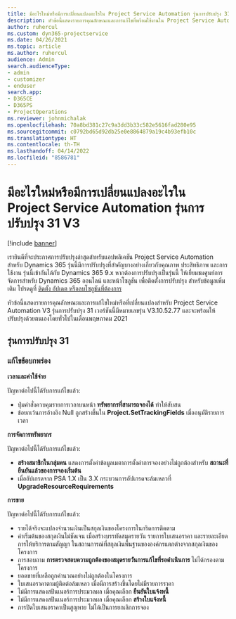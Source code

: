```yaml
---
title: มีอะไรใหม่หรือมีการเปลี่ยนแปลงอะไรใน Project Service Automation รุ่นการปรับปรุง 31 V3
description: หัวข้อนี้แสดงรายการคุณลักษณะและการแก้ไขที่พร้อมใช้งานใน Project Service Automation รุ่นการปรับปรุง 31 V3
author: ruhercul
ms.custom: dyn365-projectservice
ms.date: 04/26/2021
ms.topic: article
ms.author: ruhercul
audience: Admin
search.audienceType:
- admin
- customizer
- enduser
search.app:
- D365CE
- D365PS
- ProjectOperations
ms.reviewer: johnmichalak
ms.openlocfilehash: 70a8bd381c27c9a3dd3b33c582e5616fad280e95
ms.sourcegitcommit: c0792bd65d92db25e0e8864879a19c4b93efb10c
ms.translationtype: HT
ms.contentlocale: th-TH
ms.lasthandoff: 04/14/2022
ms.locfileid: "8586781"
---
```

# <a name="whats-new-or-changed-in-project-service-automation-update-release-31-v3"></a>มีอะไรใหม่หรือมีการเปลี่ยนแปลงอะไรใน Project Service Automation รุ่นการปรับปรุง 31 V3

[!include [banner](../includes/psa-now-project-operations.md)]

เรายินดีที่จะประกาศการปรับปรุงล่าสุดสำหรับแอปพลิเคชัน Project Service Automation สำหรับ Dynamics 365 รุ่นนี้มีการปรับปรุงที่สำคัญบางอย่างเกี่ยวกับคุณภาพ ประสิทธิภาพ และการใช้งาน รุ่นนี้เข้ากันได้กับ Dynamics 365 9.x หากต้องการปรับปรุงเป็นรุ่นนี้ ให้เยี่ยมชมศูนย์การจัดการสำหรับ Dynamics 365 ออนไลน์ และหน้าโซลูชัน เพื่อติดตั้งการปรับปรุง สำหรับข้อมูลเพิ่มเติม โปรดดูที่ [ติดตั้ง อัปเดต หรือลบโซลูชันที่ต้องการ](/power-platform/admin/install-remove-preferred-solution)

หัวข้อนี้แสดงรายการคุณลักษณะและการแก้ไขใหม่หรือที่เปลี่ยนแปลงสำหรับ Project Service Automation V3 รุ่นการปรับปรุง 31 เวอร์ชันนี้มีหมายเลขรุ่น V3.10.52.77 และจะพร้อมให้ปรับปรุงด้วยตนเองโดยทั่วไปในเดือนพฤษภาคม 2021

## <a name="update-release-31"></a>รุ่นการปรับปรุง 31

### <a name="bug-fixes"></a>แก้ไขข้อบกพร่อง

**เวลาและค่าใช้จ่าย**

ปัญหาต่อไปนี้ได้รับการแก้ไขแล้ว:

- ปุ่มคำสั่งควบคุมรายการเวลาบนหน้า **ทรัพยากรที่สามารถจองได้** ทำให้สับสน
- ข้อยกเว้นการอ้างอิง Null ถูกสร้างขึ้นใน **Project.SetTrackingFields** เมื่ออนุมัติรายการเวลา

**การจัดการทรัพยากร**

ปัญหาต่อไปนี้ได้รับการแก้ไขแล้ว:

- **สร้างสมาชิกในกลุ่มคน** แสดงการตั้งค่าข้อมูลเมตาการตั้งค่าการจองอย่างไม่ถูกต้องสำหรับ **สถานะที่ยืนยันแล้วของการจองเริ่มต้น**
- เมื่ออัปเกรดจาก PSA 1.X เป็น 3.X กระบวนการอัปเกรดจะล้มเหลวที่ **UpgradeResourceRequirements**


**การขาย**

ปัญหาต่อไปนี้ได้รับการแก้ไขแล้ว:

- รายได้จริงจะแปลงจำนวนเงินเป็นสกุลเงินของโครงการในกริดการติดตาม
- ค่าเริ่มต้นของสกุลเงินไม่ชัดเจน เมื่อสร้างบรรทัดสมุดรายวัน รายการใบเสนอราคา และรายละเอียดการให้บริการตามสัญญา ในสถานการณ์ที่สกุลเงินพื้นฐานขององค์กรแตกต่างจากสกุลเงินของโครงการ
- การสอบถาม **การตรวจสอบความถูกต้องของสมุดรายวันการแก้ไขที่รอดำเนินการ** ไม่ได้กรองตามโครงการ
- ยอดขายที่เหลือถูกคำนวณอย่างไม่ถูกต้องในโครงการ
- ใบเสนอราคาตามผู้ติดต่อล้มเหลว เมื่อมีการสร้างขึ้นโดยไม่มีรายการราคา
- ไม่มีการแสดงสปินเนอร์การประมวลผล เมื่อคุณเลือก **ยืนยันใบแจ้งหนี้**
- ไม่มีการแสดงสปินเนอร์การประมวลผล เมื่อคุณเลือก **สร้างใบแจ้งหนี้**
- การปิดใบเสนอราคาเป็นสูญหาย ไม่ได้เป็นการยกเลิกการจอง








